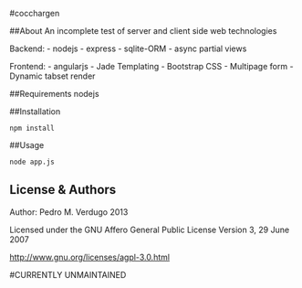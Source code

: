 #cocchargen

##About
An incomplete test of server and client side web technologies

Backend:
    - nodejs
    - express
    - sqlite-ORM
    - async partial views

Frontend:
    - angularjs
    - Jade Templating
    - Bootstrap CSS
    - Multipage form
    - Dynamic tabset render

##Requirements
nodejs

##Installation
```
npm install
```

##Usage
```
node app.js
```

License & Authors
-----------------
Author: Pedro M. Verdugo 2013

Licensed under the GNU Affero General Public License Version 3, 29 June 2007

<http://www.gnu.org/licenses/agpl-3.0.html>

#CURRENTLY UNMAINTAINED